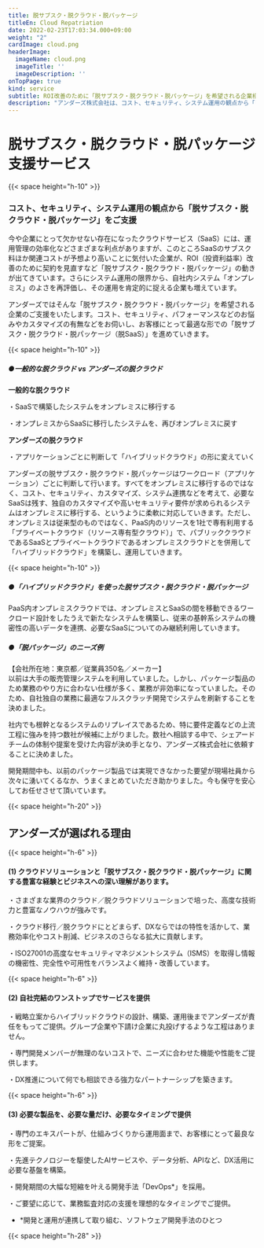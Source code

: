 ```yaml
---
title: 脱サブスク・脱クラウド・脱パッケージ
titleEn: Cloud Repatriation
date: 2022-02-23T17:03:34.000+09:00
weight: "2"
cardImage: cloud.png
headerImage:
  imageName: cloud.png
  imageTitle: ''
  imageDescription: ''
onTopPage: true
kind: service
subtitle: ROI改善のために「脱サブスク・脱クラウド・脱パッケージ」を希望される企業様をサポート
description: "アンダーズ株式会社は、コスト、セキュリティ、システム運用の観点から「「脱サブスク・脱クラウド・脱パッケージ」を希望される企業のご支援をいたします。専門のエキスパートが、仕組みづくりから運用面まで、お客様にとって最良な形をご提案いたします。"
---
```

# **脱サブスク・脱クラウド・脱パッケージ<br>支援サービス**

{{< space height="h-10" >}}

### コスト、セキュリティ、システム運用の観点から「脱サブスク・脱クラウド・脱パッケージ」をご支援

今や企業にとって欠かせない存在になったクラウドサービス（SaaS）には、運用管理の効率化などさまざまな利点がありますが、このところSaaSのサブスク料ほか関連コストが予想より高いことに気付いた企業が、ROI（投資利益率）改善のために契約を見直すなど「脱サブスク・脱クラウド・脱パッケージ」の動きが出てきています。さらにシステム運用の限界から、自社内システム「オンプレミス」のよさを再評価し、その運用を肯定的に捉える企業も増えています。

アンダーズではそんな「脱サブスク・脱クラウド・脱パッケージ」を希望される企業のご支援をいたします。コスト、セキュリティ、パフォーマンスなどのお悩みやカスタマイズの有無などをお伺いし、お客様にとって最適な形での「脱サブスク・脱クラウド・脱パッケージ（脱SaaS）」を進めていきます。

{{< space height="h-10" >}}

##### **●一般的な脱クラウド vs アンダーズの脱クラウド**

**一般的な脱クラウド**

・SaaSで構築したシステムをオンプレミスに移行する

・オンプレミスからSaaSに移行したシステムを、再びオンプレミスに戻す

**アンダーズの脱クラウド**

・アプリケーションごとに判断して「ハイブリッドクラウド」の形に変えていく

アンダーズの脱サブスク・脱クラウド・脱パッケージはワークロード（アプリケーション）ごとに判断して行います。すべてをオンプレミスに移行するのではなく、コスト、セキュリティ、カスタマイズ、システム連携などを考えて、必要なSaaSは残す、独自のカスタマイズや高いセキュリティ要件が求められるシステムはオンプレミスに移行する、というように柔軟に対応していきます。ただし、オンプレミスは従来型のものではなく、PaaS内のリソースを1社で専有利用する「プライベートクラウド（リソース専有型クラウド）」で、パブリッククラウドであるSaaSとプライベートクラウドであるオンプレミスクラウドとを併用して「ハイブリッドクラウド」を構築し、運用していきます。

{{< space height="h-10" >}}

##### ●「ハイブリッドクラウド」を使った脱サブスク・脱クラウド・脱パッケージ

PaaS内オンプレミスクラウドでは、オンプレミスとSaaSの間を移動できるワークロード設計をしたうえで新たなシステムを構築し、従来の基幹系システムの機密性の高いデータを連携、必要なSaaSについてのみ継続利用していきます。

##### ●「脱パッケージ」のニーズ例

【会社所在地：東京都／従業員350名／メーカー】  
 以前は大手の販売管理システムを利用していました。しかし、パッケージ製品のため業務のやり方に合わない仕様が多く、業務が非効率になっていました。そのため、自社独自の業務に最適なフルスクラッチ開発でシステムを刷新することを決めました。

社内でも根幹となるシステムのリプレイスであるため、特に要件定義などの上流工程に強みを持つ数社が候補に上がりました。数社へ相談する中で、シェアードチームの体制や提案を受けた内容が決め手となり、アンダーズ株式会社に依頼することに決めました。

開発期間中も、以前のパッケージ製品では実現できなかった要望が現場社員から次々に湧いてくるなか、うまくまとめていただき助かりました。今も保守を安心してお任せさせて頂いています。

{{< space height="h-20" >}}

## アンダーズが選ばれる理由

{{< space height="h-6" >}}

#### (1) クラウドソリューションと「脱サブスク・脱クラウド・脱パッケージ」に関する豊富な経験とビジネスへの深い理解があります。

・さまざまな業界のクラウド／脱クラウドソリューションで培った、高度な技術力と豊富なノウハウが強みです。

・クラウド移行／脱クラウドにとどまらず、DXならではの特性を活かして、業務効率化やコスト削減、ビジネスのさらなる拡大に貢献します。

・ISO27001の高度なセキュリティマネジメントシステム（ISMS）を取得し情報の機密性、完全性や可用性をバランスよく維持・改善しています。

{{< space height="h-6" >}}

#### (2) 自社完結のワンストップでサービスを提供

・戦略立案からハイブリッドクラウドの設計、構築、運用後までアンダーズが責任をもってご提供。グループ企業や下請け企業に丸投げするような工程はありません。

・専門開発メンバーが無理のないコストで、ニーズに合わせた機能や性能をご提供します。

・DX推進について何でも相談できる強力なパートナーシップを築きます。

{{< space height="h-6" >}}

#### (3) 必要な製品を、必要な量だけ、必要なタイミングで提供

・専門のエキスパートが、仕組みづくりから運用面まで、お客様にとって最良な形をご提案。

・先進テクノロジーを駆使したAIサービスや、データ分析、APIなど、DX活用に必要な基盤を構築。

・開発期間の大幅な短縮を叶える開発手法「DevOps*」を採用。

・ご要望に応じて、業務監査対応の支援を理想的なタイミングでご提供。

* *開発と運用が連携して取り組む、ソフトウェア開発手法のひとつ

{{< space height="h-28" >}}